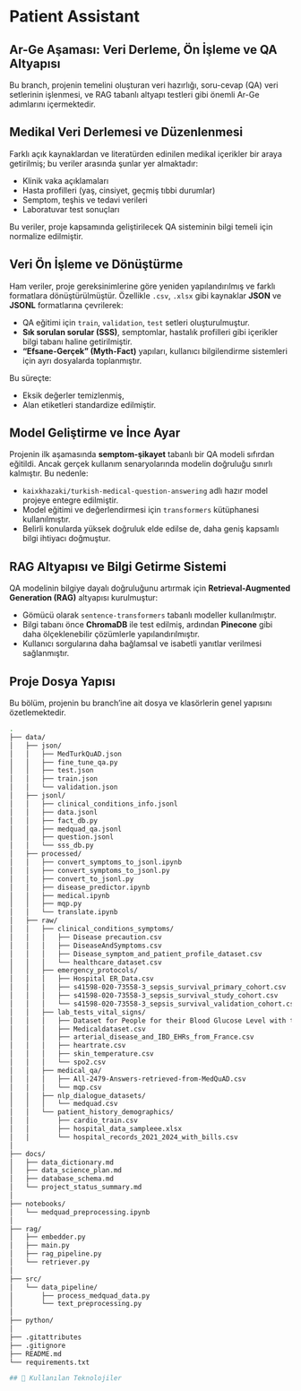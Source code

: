 #  Patient Assistant 

## Ar-Ge Aşaması: Veri Derleme, Ön İşleme ve QA Altyapısı

Bu branch, projenin temelini oluşturan veri hazırlığı, soru-cevap (QA) veri setlerinin işlenmesi, ve RAG tabanlı altyapı testleri gibi önemli Ar-Ge adımlarını içermektedir.

## Medikal Veri Derlemesi ve Düzenlenmesi
Farklı açık kaynaklardan ve literatürden edinilen medikal içerikler bir araya getirilmiş; bu veriler arasında şunlar yer almaktadır:

- Klinik vaka açıklamaları
- Hasta profilleri (yaş, cinsiyet, geçmiş tıbbi durumlar)
- Semptom, teşhis ve tedavi verileri
- Laboratuvar test sonuçları

Bu veriler, proje kapsamında geliştirilecek QA sisteminin bilgi temeli için normalize edilmiştir.

##  Veri Ön İşleme ve Dönüştürme

Ham veriler, proje gereksinimlerine göre yeniden yapılandırılmış ve farklı formatlara dönüştürülmüştür. Özellikle `.csv`, `.xlsx` gibi kaynaklar **JSON** ve **JSONL** formatlarına çevrilerek:

- QA eğitimi için `train`, `validation`, `test` setleri oluşturulmuştur.
- **Sık sorulan sorular (SSS)**, semptomlar, hastalık profilleri gibi içerikler bilgi tabanı haline getirilmiştir.
- **“Efsane-Gerçek” (Myth-Fact)** yapıları, kullanıcı bilgilendirme sistemleri için ayrı dosyalarda toplanmıştır.

Bu süreçte:
- Eksik değerler temizlenmiş,
- Alan etiketleri standardize edilmiştir.


## Model Geliştirme ve İnce Ayar

Projenin ilk aşamasında **semptom-şikayet** tabanlı bir QA modeli sıfırdan eğitildi. Ancak gerçek kullanım senaryolarında modelin doğruluğu sınırlı kalmıştır. Bu nedenle:

- `kaixkhazaki/turkish-medical-question-answering` adlı hazır model projeye entegre edilmiştir.
- Model eğitimi ve değerlendirmesi için `transformers` kütüphanesi kullanılmıştır.
- Belirli konularda yüksek doğruluk elde edilse de, daha geniş kapsamlı bilgi ihtiyacı doğmuştur.

##  RAG Altyapısı ve Bilgi Getirme Sistemi

QA modelinin bilgiye dayalı doğruluğunu artırmak için **Retrieval-Augmented Generation (RAG)** altyapısı kurulmuştur:

- Gömücü olarak `sentence-transformers` tabanlı modeller kullanılmıştır.
- Bilgi tabanı önce **ChromaDB** ile test edilmiş, ardından **Pinecone** gibi daha ölçeklenebilir çözümlerle yapılandırılmıştır.
- Kullanıcı sorgularına daha bağlamsal ve isabetli yanıtlar verilmesi sağlanmıştır.


## Proje Dosya Yapısı

Bu bölüm, projenin bu branch’ine ait dosya ve klasörlerin genel yapısını özetlemektedir.

```bash
.
├── data/
│   ├── json/
│   │   ├── MedTurkQuAD.json
│   │   ├── fine_tune_qa.py
│   │   ├── test.json
│   │   ├── train.json
│   │   └── validation.json
│   ├── jsonl/
│   │   ├── clinical_conditions_info.jsonl
│   │   ├── data.jsonl
│   │   ├── fact_db.py
│   │   ├── medquad_qa.jsonl
│   │   ├── question.jsonl
│   │   └── sss_db.py
│   ├── processed/
│   │   ├── convert_symptoms_to_jsonl.ipynb
│   │   ├── convert_symptoms_to_jsonl.py
│   │   ├── convert_to_jsonl.py
│   │   ├── disease_predictor.ipynb
│   │   ├── medical.ipynb
│   │   ├── mqp.py
│   │   └── translate.ipynb
│   ├── raw/
│   │   ├── clinical_conditions_symptoms/
│   │   │   ├── Disease precaution.csv
│   │   │   ├── DiseaseAndSymptoms.csv
│   │   │   ├── Disease_symptom_and_patient_profile_dataset.csv
│   │   │   └── healthcare_dataset.csv
│   │   ├── emergency_protocols/
│   │   │   ├── Hospital ER_Data.csv
│   │   │   ├── s41598-020-73558-3_sepsis_survival_primary_cohort.csv
│   │   │   ├── s41598-020-73558-3_sepsis_survival_study_cohort.csv
│   │   │   └── s41598-020-73558-3_sepsis_survival_validation_cohort.csv
│   │   ├── lab_tests_vital_signs/
│   │   │   ├── Dataset for People for their Blood Glucose Level with their Superficial body feature readings..xlsx
│   │   │   ├── Medicaldataset.csv
│   │   │   ├── arterial_disease_and_IBD_EHRs_from_France.csv
│   │   │   ├── heartrate.csv
│   │   │   ├── skin_temperature.csv
│   │   │   └── spo2.csv
│   │   ├── medical_qa/
│   │   │   ├── All-2479-Answers-retrieved-from-MedQuAD.csv
│   │   │   └── mqp.csv
│   │   ├── nlp_dialogue_datasets/
│   │   │   └── medquad.csv
│   │   └── patient_history_demographics/
│   │       ├── cardio_train.csv
│   │       ├── hospital_data_sampleee.xlsx
│   │       └── hospital_records_2021_2024_with_bills.csv
│
├── docs/
│   ├── data_dictionary.md
│   ├── data_science_plan.md
│   ├── database_schema.md
│   └── project_status_summary.md
│
├── notebooks/
│   └── medquad_preprocessing.ipynb
│
├── rag/
│   ├── embedder.py
│   ├── main.py
│   ├── rag_pipeline.py
│   └── retriever.py
│
├── src/
│   └── data_pipeline/
│       ├── process_medquad_data.py
│       └── text_preprocessing.py
│
├── python/
│
├── .gitattributes
├── .gitignore
├── README.md
└── requirements.txt

## 🚀 Kullanılan Teknolojiler


